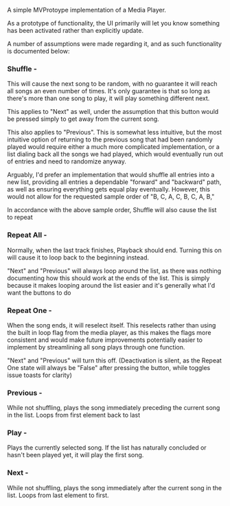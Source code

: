 A simple MVProtoype implementation of a Media Player.

As a prototype of functionality, the UI primarily will let you know something has been activated rather than explicitly update.

A number of assumptions were made regarding it, and as such functionality is documented below:

### Shuffle - 
  This will cause the next song to be random, with no guarantee it will reach all songs an even number of times. It's only guarantee is that so long as there's more than one song to play, it will play something different next.
  
  This applies to "Next" as well, under the assumption that this button would be pressed simply to get away from the current song.
  
  This also applies to "Previous". This is somewhat less intuitive, but the most intuitive option of returning to the previous song that had been randomly played would require either a much more complicated implementation, 
    or a list dialing back all the songs we had played, which would eventually run out of entries and need to randomize anyway.
  
  Arguably, I'd prefer an implementation that would shuffle all entries into a new list, providing all entries a dependable "forward" and "backward" path, as well as ensuring everything gets equal play eventually. However, this would
    not allow for the requested sample order of "B, C, A, C, B, C, A, B,"
  
  In accordance with the above sample order, Shuffle will also cause the list to repeat

### Repeat All -
  Normally, when the last track finishes, Playback should end. Turning this on will cause it to loop back to the beginning instead.
  
  "Next" and "Previous" will always loop around the list, as there was nothing documenting how this should work at the ends of the list. This is simply because it makes looping around the list easier and it's generally what I'd want the buttons to do

### Repeat One -
  When the song ends, it will reselect itself. This reselects rather than using the built in loop flag from the media player, as this makes the flags more consistent and would make future improvements potentially easier to implement by streamlining
    all song plays through one function.
  
  "Next" and "Previous" will turn this off. (Deactivation is silent, as the Repeat One state will always be "False" after pressing the button, while toggles issue toasts for clarity)

### Previous -
  While not shuffling, plays the song immediately preceding the current song in the list. Loops from first element back to last

### Play -
  Plays the currently selected song. If the list has naturally concluded or hasn't been played yet, it will play the first song.

### Next -
  While not shuffling, plays the song immediately after the current song in the list. Loops from last element to first.
